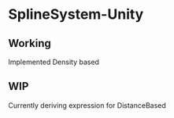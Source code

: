 # SplineSystem-Unity

## Working
Implemented Density based
## WIP
Currently deriving expression for DistanceBased 
